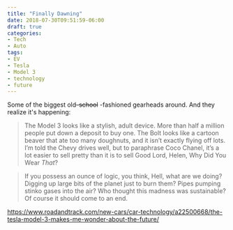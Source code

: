 ```yaml
---
title: "Finally Dawning"
date: 2018-07-30T09:51:59-06:00
draft: true
categories:
- Tech
- Auto
tags:
- EV
- Tesla
- Model 3
- technology
- future
---
```


Some of the biggest old~~-school~~ -fashioned gearheads around. And they realize it's happening:<!--more-->

> The Model 3 looks like a stylish, adult device. More than half a million people put down a deposit to buy one. The Bolt looks like a cartoon beaver that ate too many doughnuts, and it isn’t exactly flying off lots. I’m told the Chevy drives well, but to paraphrase Coco Chanel, it’s a lot easier to sell pretty than it is to sell Good Lord, Helen, Why Did You Wear *That*?

> If you possess an ounce of logic, you think, Hell, what are we doing? Digging up large bits of the planet just to burn them? Pipes pumping stinko gases into the air? Who thought this madness was sustainable? Of course it should come to an end.

https://www.roadandtrack.com/new-cars/car-technology/a22500668/the-tesla-model-3-makes-me-wonder-about-the-future/

